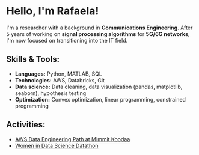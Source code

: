 # Hello, I'm Rafaela!

I'm a researcher with a background in **Communications Engineering**. After 5 years of working on **signal processing algorithms** for **5G/6G networks**, I'm now focused on transitioning into the IT field.

## Skills & Tools:
- **Languages:** Python, MATLAB, SQL
- **Technologies:** AWS, Databricks, Git
- **Data science:**	Data cleaning, data visualization (pandas, matplotlib, seaborn), hypothesis testing
- **Optimization:** Convex optimization, linear programming, constrained programming 

## Activities:
- [AWS Data Engineering Path at Mimmit Koodaa](https://mimmitkoodaa.fi/amazon/)
- [Women in Data Science Datathon](https://www.widsworldwide.org/get-inspired/blog/8th-annual-wids-datathon-challenges-unraveling-the-mysteries-of-the-female-brain/)


